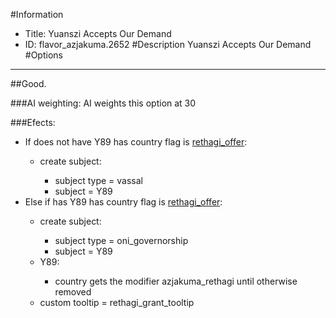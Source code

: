 #Information
 - Title: Yuanszi Accepts Our Demand
 - ID: flavor_azjakuma.2652
#Description
Yuanszi Accepts Our Demand
#Options

___
##Good.

###AI weighting:
AI weights this option at 30


###Efects:<ul><li>If does not have Y89 has country flag is [rethagi_offer](../flags/rethagi_offer.md):</li><ul><li>create subject:</li><ul><li>subject type = vassal</li><li>subject = Y89</li></ul></ul><li>Else if has Y89 has country flag is [rethagi_offer](../flags/rethagi_offer.md):</li><ul><li>create subject:</li><ul><li>subject type = oni_governorship</li><li>subject = Y89</li></ul><li>Y89:</li><ul><li>country gets the modifier azjakuma_rethagi until otherwise removed</li></ul><li>custom tooltip = rethagi_grant_tooltip</li></ul></ul>
